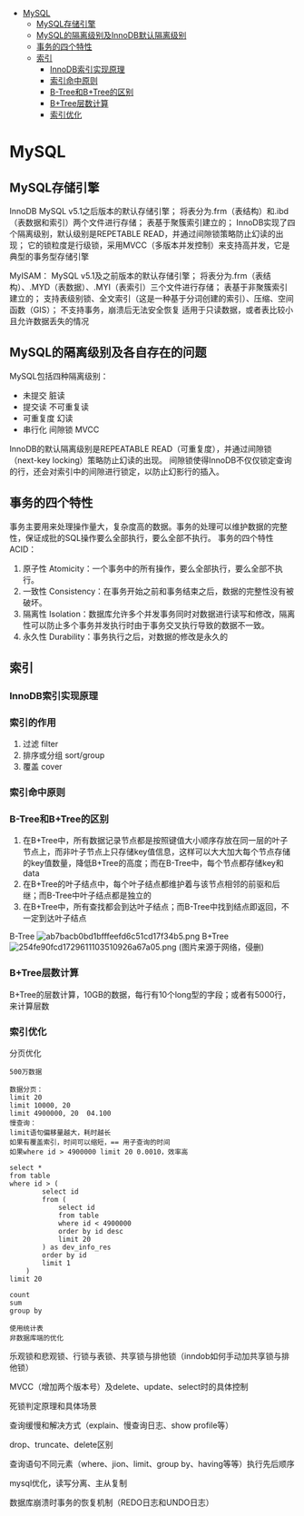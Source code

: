 - [MySQL](#MySQL)
    - [MySQL存储引擎](#MySQL存储引擎)
    - [MySQL的隔离级别及InnoDB默认隔离级别](#MySQL的隔离级别及InnoDB默认隔离级别)
    - [事务的四个特性](#事务的四个特性)
    - [索引](#索引)
        - [InnoDB索引实现原理](#InnoDB索引实现原理)
        - [索引命中原则](#索引命中原则)
        - [B-Tree和B+Tree的区别](#B-Tree和B+Tree的区别)
        - [B+Tree层数计算](#B+Tree层数计算)
        - [索引优化](#索引优化)


# MySQL
## MySQL存储引擎
InnoDB
MySQL v5.1之后版本的默认存储引擎；
将表分为.frm（表结构）和.ibd（表数据和索引）两个文件进行存储；
表基于聚簇索引建立的；
InnoDB实现了四个隔离级别，默认级别是REPETABLE READ，并通过间隙锁策略防止幻读的出现；
它的锁粒度是行级锁，采用MVCC（多版本并发控制）来支持高并发，它是典型的事务型存储引擎

MyISAM：
MySQL v5.1及之前版本的默认存储引擎；
将表分为.frm（表结构）、.MYD（表数据）、.MYI（表索引）三个文件进行存储；
表基于非聚簇索引建立的；
支持表级别锁、全文索引（这是一种基于分词创建的索引）、压缩、空间函数（GIS）；
不支持事务，崩溃后无法安全恢复
适用于只读数据，或者表比较小且允许数据丢失的情况

## MySQL的隔离级别及各自存在的问题
MySQL包括四种隔离级别：
- 未提交
脏读
- 提交读
不可重复读
- 可重复度
幻读
- 串行化
间隙锁
MVCC

InnoDB的默认隔离级别是REPEATABLE READ（可重复度），并通过间隙锁（next-key locking）策略防止幻读的出现。
间隙锁使得InnoDB不仅仅锁定查询的行，还会对索引中的间隙进行锁定，以防止幻影行的插入。

## 事务的四个特性
事务主要用来处理操作量大，复杂度高的数据。事务的处理可以维护数据的完整性，保证成批的SQL操作要么全部执行，要么全部不执行。
事务的四个特性ACID：
1. 原子性 Atomicity：一个事务中的所有操作，要么全部执行，要么全部不执行。
2. 一致性 Consistency：在事务开始之前和事务结束之后，数据的完整性没有被破坏。
3. 隔离性 Isolation：数据库允许多个并发事务同时对数据进行读写和修改，隔离性可以防止多个事务并发执行时由于事务交叉执行导致的数据不一致。
4. 永久性 Durability：事务执行之后，对数据的修改是永久的

## 索引
### InnoDB索引实现原理

### 索引的作用
1. 过滤 filter
2. 排序或分组 sort/group
3. 覆盖 cover

### 索引命中原则

### B-Tree和B+Tree的区别
1. 在B+Tree中，所有数据记录节点都是按照键值大小顺序存放在同一层的叶子节点上，而非叶子节点上只存储key值信息，这样可以大大加大每个节点存储的key值数量，降低B+Tree的高度；而在B-Tree中，每个节点都存储key和data
2. 在B+Tree的叶子结点中，每个叶子结点都维护着与该节点相邻的前驱和后继；而B-Tree中叶子结点都是独立的
3. 在B+Tree中，所有查找都会到达叶子结点；而B-Tree中找到结点即返回，不一定到达叶子结点

B-Tree
![ab7bacb0bd1bfffeefd6c51cd17f34b5.png](evernotecid://AF10A51D-E4EF-4051-986B-D4AF5BD2B8D8/appyinxiangcom/7388633/ENResource/p2328)
B+Tree
![254fe90fcd1729611103510926a67a05.png](evernotecid://AF10A51D-E4EF-4051-986B-D4AF5BD2B8D8/appyinxiangcom/7388633/ENResource/p2329)
(图片来源于网络，侵删)

### B+Tree层数计算
B+Tree的层数计算，10GB的数据，每行有10个long型的字段；或者有5000行，来计算层数

### 索引优化
分页优化
```
500万数据

数据分页：
limit 20
limit 10000, 20
limit 4900000, 20  04.100
慢查询：
limit语句偏移量越大，耗时越长
如果有覆盖索引，时间可以缩短，== 用子查询的时间
如果where id > 4900000 limit 20 0.0010，效率高

select *
from table
where id > (
		select id
		from (
			select id
			from table
			where id < 4900000
			order by id desc
			limit 20
		) as dev_info_res
		order by id
		limit 1
	)
limit 20

count
sum
group by

使用统计表
非数据库端的优化

```
乐观锁和悲观锁、行锁与表锁、共享锁与排他锁（inndob如何手动加共享锁与排他锁）

MVCC（增加两个版本号）及delete、update、select时的具体控制

死锁判定原理和具体场景

查询缓慢和解决方式（explain、慢查询日志、show profile等）

drop、truncate、delete区别

查询语句不同元素（where、jion、limit、group by、having等等）执行先后顺序

mysql优化，读写分离、主从复制

数据库崩溃时事务的恢复机制（REDO日志和UNDO日志）